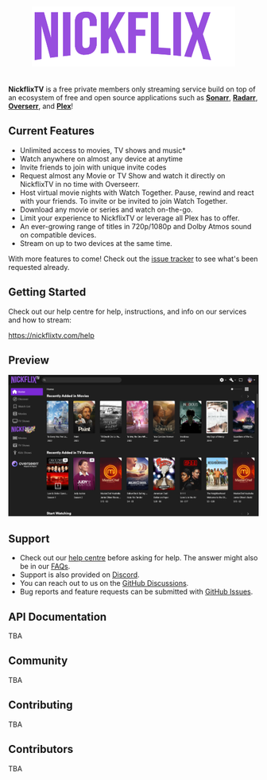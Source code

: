 <p align="center">
<img src="./public/logo_full.png" alt="nickflixtv" style="margin: 20px 0;">
</p>

**NickflixTV** is a free private members only streaming service build on top of an ecosystem of free and open source applications such as **[Sonarr](https://sonarr.tv/)**, **[Radarr](https://radarr.video/)**, **[Overserr](https://overseerr.dev/)**, and **[Plex](https://www.plex.tv/)**!

## Current Features

- Unlimited access to movies, TV shows and music\*
- Watch anywhere on almost any device at anytime
- Invite friends to join with unique invite codes
- Request almost any Movie or TV Show and watch it directly on NickflixTV in no time with Overseerr.
- Host virtual movie nights with Watch Together. Pause, rewind and react with your friends. To invite or be invited to join Watch Together.
- Download any movie or series and watch on-the-go.
- Limit your experience to NickflixTV or leverage all Plex has to offer.
- An ever-growing range of titles in 720p/1080p and Dolby Atmos sound on compatible devices.
- Stream on up to two devices at the same time.

With more features to come! Check out the [issue tracker](https://github.com/nickelsh1ts/nickflixtv/issues) to see what's been requested already.

## Getting Started

Check out our help centre for help, instructions, and info on our services and how to stream:

https://nickflixtv.com/help

## Preview

<img src="./public/preview.png">

## Support

- Check out our [help centre](https://nickflixtv.com/help) before asking for help. The answer might also be in our [FAQs](https://nickflixtv.com/#faqs).
- Support is also provided on [Discord](https://discord.gg/nickflixtv).
- You can reach out to us on the [GitHub Discussions](https://github.com/nickelsh1ts/nickflixtv/discussions).
- Bug reports and feature requests can be submitted with [GitHub Issues](https://github.com/nickelsh1ts/nickflxitv/issues).

## API Documentation

TBA

## Community

TBA

## Contributing

TBA

## Contributors

TBA

